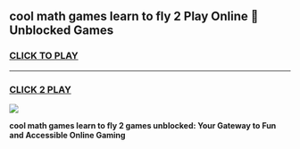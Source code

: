 
## cool math games learn to fly 2 Play Online 👋 Unblocked Games
<h3>
<a href="https://news.freeplayer.one?title=cool_math_games_learn_to_fly_2&ref=17CMG">CLICK TO PLAY</a></h3>
<hr>

<h3>
<a href="https://news.freeplayer.one?title=cool_math_games_learn_to_fly_2&ref=17CMG">CLICK 2 PLAY</a>
  
</h3>

<a href="https://news.freeplayer.one?title=cool_math_games_learn_to_fly_2&ref=17CMG/"><img src="https://clearcache.store/games.png"></a>


**cool math games learn to fly 2 games unblocked: Your Gateway to Fun and Accessible Online Gaming**
